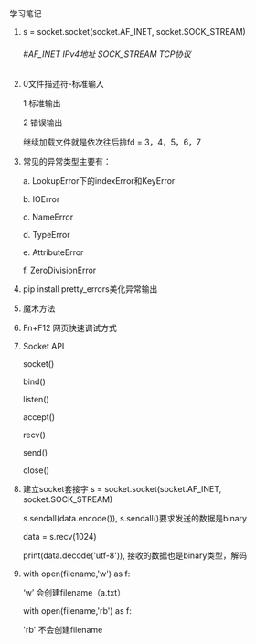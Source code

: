 学习笔记



1. s = socket.socket(socket.AF_INET,  socket.SOCK_STREAM)

   ###### #AF_INET IPv4地址	 SOCK_STREAM	TCP协议

2. 0文件描述符-标准输入

   1					 标准输出

   2					 错误输出

   继续加载文件就是依次往后排fd = 3，4，5，6，7

3. 常见的异常类型主要有：

   a. LookupError下的indexError和KeyError

   b. IOError

   c. NameError

   d. TypeError

   e. AttributeError

   f. ZeroDivisionError

4. pip install pretty_errors美化异常输出

5. 魔术方法

6. Fn+F12 网页快速调试方式

7. Socket API

   socket()

   bind()

   listen()

   accept()

   recv()

   send()

   close()

8. 建立socket套接字 s = socket.socket(socket.AF_INET, socket.SOCK_STREAM)

   s.sendall(data.encode()), s.sendall()要求发送的数据是binary

   data = s.recv(1024)

   print(data.decode('utf-8')), 接收的数据也是binary类型，解码

9. with open(filename,'w') as f:

   ‘w’    会创建filename（a.txt）

   with open(filename,'rb') as f:

   'rb'   不会创建filename